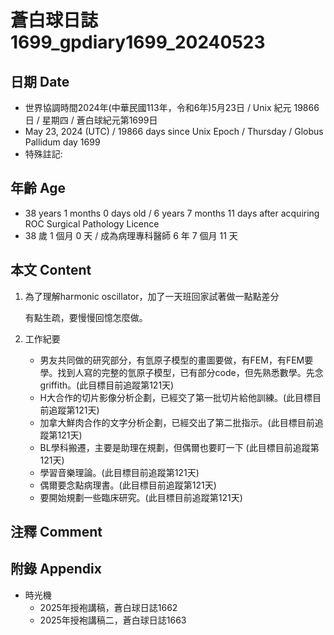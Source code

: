 [_metadata_:encoding]: - "utf-8"
[_metadata_:language]: - "zh-Hant-TW"
[_metadata_:fileformat]: - "markdown"
[_metadata_:MIME_type]: - "text/plain"
[_metadata_:markdown_version]: - "commonmark version 0.30"
[_metadata_:markdown_spec]: - "https://spec.commonmark.org/0.30/"

# 蒼白球日誌1699_gpdiary1699_20240523 #

## 日期 Date ##

* 世界協調時間2024年(中華民國113年，令和6年)5月23日 / Unix 紀元 19866 日 / 星期四 / 蒼白球紀元第1699日
* May 23, 2024 (UTC) / 19866 days since Unix Epoch / Thursday / Globus Pallidum day 1699
* 特殊註記:

## 年齡 Age ##

* 38 years 1 months 0 days old / 6 years 7 months 11 days after acquiring ROC Surgical Pathology Licence
* 38 歲 1 個月 0 天 / 成為病理專科醫師 6 年 7 個月 11 天

## 本文 Content ##

1. 為了理解harmonic oscillator，加了一天班回家試著做一點點差分

    有點生疏，要慢慢回憶怎麼做。

2. 工作紀要

    - 男友共同做的研究部分，有氫原子模型的畫圖要做，有FEM，有FEM要學。找到人寫的完整的氫原子模型，已有部分code，但先熟悉數學。先念griffith。(此目標目前追蹤第121天)
    - H大合作的切片影像分析企劃，已經交了第一批切片給他訓練。(此目標目前追蹤第121天)
    - 加拿大鮮肉合作的文字分析企劃，已經交出了第二批指示。(此目標目前追蹤第121天)
    - BL學科搬遷，主要是助理在規劃，但偶爾也要盯一下 (此目標目前追蹤第121天)
    - 學習音樂理論。(此目標目前追蹤第121天)
    - 偶爾要念點病理書。(此目標目前追蹤第121天)
    - 要開始規劃一些臨床研究。(此目標目前追蹤第121天)

## 注釋 Comment ##


## 附錄 Appendix ##

* 時光機
    - 2025年授袍講稿，蒼白球日誌1662
    - 2025年授袍講稿二，蒼白球日誌1663
